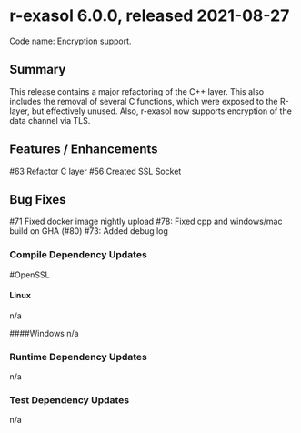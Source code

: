 # r-exasol 6.0.0, released 2021-08-27

Code name: Encryption support.

## Summary 

This release contains a major refactoring of the C++ layer. This also includes the removal of several C functions, which were exposed to the R-layer, but effectively unused. Also, r-exasol now supports encryption of the data channel via TLS.

## Features / Enhancements
 #63 Refactor C layer
 #56:Created SSL Socket

## Bug Fixes
 #71 Fixed docker image nightly upload
 #78: Fixed cpp and windows/mac build on GHA (#80)
 #73: Added debug log

### Compile Dependency Updates
 #OpenSSL

#### Linux
n/a

####Windows
n/a

### Runtime Dependency Updates
n/a

### Test Dependency Updates
n/a